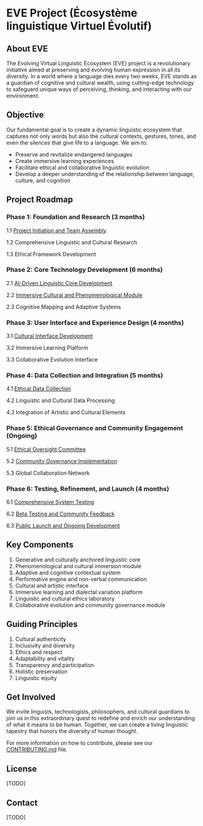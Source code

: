 # EVE Project (Écosystème linguistique Virtuel Évolutif)

## About EVE

The Evolving Virtual Linguistic Ecosystem (EVE) project is a revolutionary initiative aimed at preserving and evolving human expression in all its diversity. In a world where a language dies every two weeks, EVE stands as a guardian of cognitive and cultural wealth, using cutting-edge technology to safeguard unique ways of perceiving, thinking, and interacting with our environment.

## Objective

Our fundamental goal is to create a dynamic linguistic ecosystem that captures not only words but also the cultural contexts, gestures, tones, and even the silences that give life to a language. We aim to:

- Preserve and revitalize endangered languages
- Create immersive learning experiences
- Facilitate ethical and collaborative linguistic evolution
- Develop a deeper understanding of the relationship between language, culture, and cognition

## Project Roadmap

### Phase 1: Foundation and Research (3 months)

1.1 [Project Initiation and Team Assembly](https://github.com/Git-Fg/Eve_Project/blob/main/DevPlan/Detailed/Step1.md)

1.2 Comprehensive Linguistic and Cultural Research

1.3 Ethical Framework Development

### Phase 2: Core Technology Development (6 months)

2.1 [AI-Driven Linguistic Core Development](https://github.com/Git-Fg/Eve_Project/blob/main/DevPlan/Detailed/Step3.md)

2.2 [Immersive Cultural and Phenomenological Module](https://github.com/Git-Fg/Eve_Project/blob/main/DevPlan/Detailed/Step5.md)

2.3 Cognitive Mapping and Adaptive Systems

### Phase 3: User Interface and Experience Design (4 months)

3.1 [Cultural Interface Development](https://github.com/Git-Fg/Eve_Project/blob/main/DevPlan/Detailed/Step4.md)

3.2 Immersive Learning Platform

3.3 Collaborative Evolution Interface

### Phase 4: Data Collection and Integration (5 months)

4.1 [Ethical Data Collection](https://github.com/Git-Fg/Eve_Project/blob/main/DevPlan/Detailed/Step2.md)

4.2 Linguistic and Cultural Data Processing

4.3 Integration of Artistic and Cultural Elements

### Phase 5: Ethical Governance and Community Engagement (Ongoing)


5.1 [Ethical Oversight Committee](https://github.com/Git-Fg/Eve_Project/blob/main/DevPlan/Detailed/Step6.md)

5.2 [Community Governance Implementation](https://github.com/Git-Fg/Eve_Project/blob/main/DevPlan/Detailed/Step7.md)

5.3 Global Collaboration Network

### Phase 6: Testing, Refinement, and Launch (4 months)


6.1 [Comprehensive System Testing](https://github.com/Git-Fg/Eve_Project/blob/main/DevPlan/Detailed/Step8.md)

6.2 [Beta Testing and Community Feedback](https://github.com/Git-Fg/Eve_Project/blob/main/DevPlan/Detailed/Step9.md)

6.3 [Public Launch and Ongoing Development](https://github.com/Git-Fg/Eve_Project/blob/main/DevPlan/Detailed/Step10.md)

## Key Components

1. Generative and culturally anchored linguistic core
2. Phenomenological and cultural immersion module
3. Adaptive and cognitive contextual system
4. Performative engine and non-verbal communication
5. Cultural and artistic interface
6. Immersive learning and dialectal variation platform
7. Linguistic and cultural ethics laboratory
8. Collaborative evolution and community governance module

## Guiding Principles

1. Cultural authenticity
2. Inclusivity and diversity
3. Ethics and respect
4. Adaptability and vitality
5. Transparency and participation
6. Holistic preservation
7. Linguistic equity

## Get Involved

We invite linguists, technologists, philosophers, and cultural guardians to join us in this extraordinary quest to redefine and enrich our understanding of what it means to be human. Together, we can create a living linguistic tapestry that honors the diversity of human thought.

For more information on how to contribute, please see our [CONTRIBUTING.md](CONTRIBUTING.md) file.

## License

[TODO]

## Contact

[TODO]

